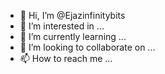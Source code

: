 - 👋 Hi, I’m @Ejazinfinitybits
- 👀 I’m interested in ...
- 🌱 I’m currently learning ...
- 💞️ I’m looking to collaborate on ...
- 📫 How to reach me ...

<!---
Ejazinfinitybits/Ejazinfinitybits is a ✨ special ✨ repository because its `README.md` (this file) appears on your GitHub profile.
You can click the Preview link to take a look at your changes.
--->
